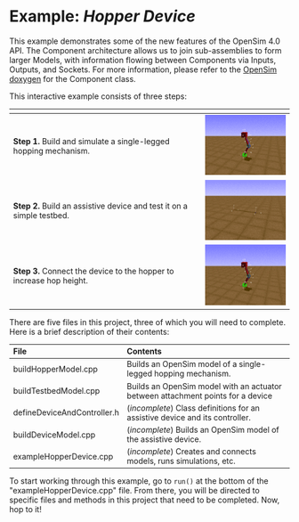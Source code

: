 Example: *Hopper Device* 
========================

This example demonstrates some of the new features of the OpenSim 4.0 API.
The Component architecture allows us to join sub-assemblies to form larger Models, with information flowing between Components via Inputs, Outputs, and Sockets.
For more information, please refer to the [OpenSim doxygen](http://doxygen.opensim.community/) for the Component class.

This interactive example consists of three steps:

| []()                                                                   | []()
| ---------------------------------------------------------------------- | --------------------------------
| **Step 1.** Build and simulate a single-legged hopping mechanism.      | ![Step 1 video](video_step1.gif)
| **Step 2.** Build an assistive device and test it on a simple testbed. | ![Step 2 video](video_step2.gif)
| **Step 3.** Connect the device to the hopper to increase hop height.   | ![Step 3 video](video_step3.gif)

There are five files in this project, three of which you will need to complete.
Here is a brief description of their contents:

| File                        | Contents
| :-------------------------- | :---------------------------------------------------------------------------
| buildHopperModel.cpp        | Builds an OpenSim model of a single-legged hopping mechanism.
| buildTestbedModel.cpp       | Builds an OpenSim model with an actuator between attachment points for a device
| defineDeviceAndController.h | (*incomplete*) Class definitions for an assistive device and its controller.
| buildDeviceModel.cpp        | (*incomplete*) Builds an OpenSim model of the assistive device.
| exampleHopperDevice.cpp     | (*incomplete*) Creates and connects models, runs simulations, etc.

To start working through this example, go to `run()` at the bottom of the "exampleHopperDevice.cpp" file.
From there, you will be directed to specific files and methods in this project that need to be completed.
Now, hop to it!
